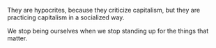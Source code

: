They are hypocrites, because they criticize capitalism, but they are practicing
capitalism in a socialized way.

We stop being ourselves when we stop standing up for the things that matter.
